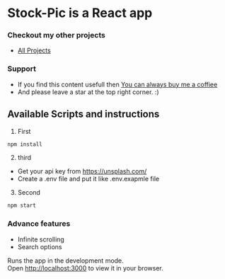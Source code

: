 # Stock-Pic is a React app

### Checkout my other projects

- [All Projects](https://wyarejali.vercel.app/projects)

### Support

- If you find this content usefull then [You can always buy me a coffiee](https://www.buymeacoffee.com/wyarejali)
- And please leave a star at the top right corner. :)

## Available Scripts and instructions

1. First

```js
npm install
```

2. third

- Get your api key from https://unsplash.com/
- Create a .env file and put it like .env.exapmle file

3. Second

```js
npm start
```

### Advance features

- Infinite scrolling
- Search options

Runs the app in the development mode.\
Open [http://localhost:3000](http://localhost:3000) to view it in your browser.

